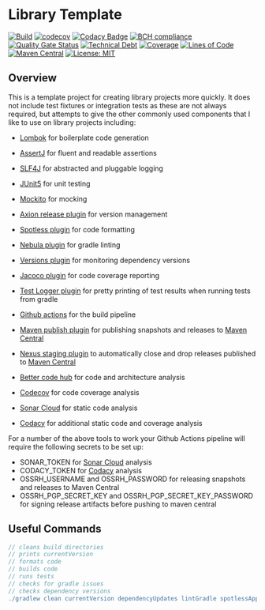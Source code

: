 # Library Template

[![Build](https://github.com/michaelruocco/camunda-issue-demo/workflows/pipeline/badge.svg)](https://github.com/michaelruocco/camunda-issue-demo/actions)
[![codecov](https://codecov.io/gh/michaelruocco/camunda-issue-demo/branch/master/graph/badge.svg?token=FWDNP534O7)](https://codecov.io/gh/michaelruocco/camunda-issue-demo)
[![Codacy Badge](https://app.codacy.com/project/badge/Grade/272889cf707b4dcb90bf451392530794)](https://www.codacy.com/gh/michaelruocco/camunda-issue-demo/dashboard?utm_source=github.com&amp;utm_medium=referral&amp;utm_content=michaelruocco/camunda-issue-demo&amp;utm_campaign=Badge_Grade)
[![BCH compliance](https://bettercodehub.com/edge/badge/michaelruocco/camunda-issue-demo?branch=master)](https://bettercodehub.com/)
[![Quality Gate Status](https://sonarcloud.io/api/project_badges/measure?project=michaelruocco_camunda-issue-demo&metric=alert_status)](https://sonarcloud.io/dashboard?id=michaelruocco_camunda-issue-demo)
[![Technical Debt](https://sonarcloud.io/api/project_badges/measure?project=michaelruocco_camunda-issue-demo&metric=sqale_index)](https://sonarcloud.io/dashboard?id=michaelruocco_camunda-issue-demo)
[![Coverage](https://sonarcloud.io/api/project_badges/measure?project=michaelruocco_camunda-issue-demo&metric=coverage)](https://sonarcloud.io/dashboard?id=michaelruocco_camunda-issue-demo)
[![Lines of Code](https://sonarcloud.io/api/project_badges/measure?project=michaelruocco_camunda-issue-demo&metric=ncloc)](https://sonarcloud.io/dashboard?id=michaelruocco_camunda-issue-demo)
[![Maven Central](https://img.shields.io/maven-central/v/com.github.michaelruocco/camunda-issue-demo.svg?label=Maven%20Central)](https://search.maven.org/search?q=g:%22com.github.michaelruocco%22%20AND%20a:%22camunda-issue-demo%22)
[![License: MIT](https://img.shields.io/badge/License-MIT-yellow.svg)](https://opensource.org/licenses/MIT)

## Overview

This is a template project for creating library projects more quickly. It does not include test
fixtures or integration tests as these are not always required, but attempts to give the other
commonly used components that I like to use on library projects including:

*   [Lombok](https://projectlombok.org/) for boilerplate code generation

*   [AssertJ](https://joel-costigliola.github.io/assertj/) for fluent and readable assertions

*   [SLF4J](http://www.slf4j.org/) for abstracted and pluggable logging

*   [JUnit5](https://junit.org/junit5/) for unit testing

*   [Mockito](https://site.mockito.org/) for mocking

*   [Axion release plugin](https://github.com/allegro/axion-release-plugin) for version management

*   [Spotless plugin](https://github.com/diffplug/spotless/tree/main/plugin-gradle) for code formatting

*   [Nebula plugin](https://github.com/nebula-plugins/gradle-lint-plugin) for gradle linting

*   [Versions plugin](https://github.com/ben-manes/gradle-versions-plugin) for monitoring dependency versions

*   [Jacoco plugin](https://docs.gradle.org/current/userguide/jacoco_plugin.html) for code coverage reporting

*   [Test Logger plugin](https://plugins.gradle.org/plugin/com.adarshr.test-logger) for pretty printing of test
    results when running tests from gradle
    
*   [Github actions](https://github.com/actions) for the build pipeline

*   [Maven publish plugin](https://docs.gradle.org/current/userguide/publishing_maven.html) for publishing snapshots
    and releases to [Maven Central](https://search.maven.org/)
    
*   [Nexus staging plugin](https://github.com/Codearte/gradle-nexus-staging-plugin) to automatically close and drop
    releases published to [Maven Central](https://search.maven.org/)

*   [Better code hub](https://bettercodehub.com/) for code and architecture analysis

*   [Codecov](https://codecov.io/) for code coverage analysis

*   [Sonar Cloud](https://sonarcloud.io/) for static code analysis 

*   [Codacy](https://www.codacy.com/) for additional static code and coverage analysis

For a number of the above tools to work your Github Actions pipeline will require the
following secrets to be set up:

*   SONAR_TOKEN for [Sonar Cloud](https://sonarcloud.io/) analysis
*   CODACY_TOKEN for [Codacy](https://www.codacy.com/) analysis
*   OSSRH_USERNAME and OSSRH_PASSWORD for releasing snapshots and releases to Maven Central
*   OSSRH_PGP_SECRET_KEY and OSSRH_PGP_SECRET_KEY_PASSWORD for signing release artifacts before pushing to maven central

## Useful Commands

```gradle
// cleans build directories
// prints currentVersion
// formats code
// builds code
// runs tests
// checks for gradle issues
// checks dependency versions
./gradlew clean currentVersion dependencyUpdates lintGradle spotlessApply build
```